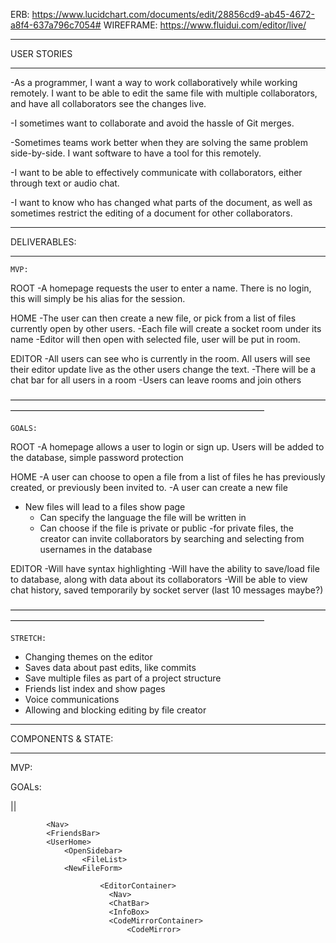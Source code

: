 ERB: https://www.lucidchart.com/documents/edit/28856cd9-ab45-4672-a8f4-637a796c7054#
WIREFRAME: https://www.fluidui.com/editor/live/


*********************************************************************************************************************************
USER STORIES
*********************************************************************************************************************************


-As a programmer, I want a way to work collaboratively while working remotely. I want to be able to edit the same file with multiple collaborators, and have all collaborators see the changes live.

-I sometimes want to collaborate and avoid the hassle of Git merges.

-Sometimes teams work better when they are solving the same problem side-by-side. I want software to have a tool for this remotely. 

-I want to be able to effectively communicate with collaborators, either through text or audio chat. 

-I want to know who has changed what parts of the document, as well as sometimes restrict the editing of a document for other collaborators.


*********************************************************************************************************************************
DELIVERABLES:
*********************************************************************************************************************************

	MVP: 

ROOT
-A homepage requests the user to enter a name. There is no login, this will simply be his alias for the session.

HOME
-The user can then create a new file, or pick from a list of files currently open by other users.
-Each file will create a socket room under its name
-Editor will then open with selected file, user will be put in room.

EDITOR
-All users can see who is currently in the room. All users will see their editor update live as the other users change the text.
-There will be a chat bar for all users in a room
-Users can leave rooms and join others

—————————————————————————————————————————————————————————————————

	GOALS:

ROOT
-A homepage allows a user to login or sign up. Users will be added to the database, simple password protection

HOME
-A user can choose to open a file from a list of files he has previously created, or previously been invited to. 
-A user can create a new file
  - New files will lead to a files show page
	- Can specify the language the file will be written in
	- Can choose if the file is private or public
		-for private files, the creator can invite collaborators by searching and selecting from usernames in the database

EDITOR
-Will have syntax highlighting
-Will have the ability to save/load file to database, along with data about its collaborators
-Will be able to view chat history, saved temporarily by socket server (last 10 messages maybe?)

—————————————————————————————————————————————————————————————————

	STRETCH:
- Changing themes on the editor
- Saves data about past edits, like commits
- Save multiple files as part of a project structure
- Friends list index and show pages 
- Voice communications
- Allowing and blocking editing by file creator


*********************************************************************************************************************************
COMPONENTS & STATE:
*********************************************************************************************************************************

MVP:
  <App>
      <TitleContainer>
      <LoginAlias>
         <Nav>
         <UserHome>
            <CurrentlyOpenFilesList>
            <NewFileForm>
                <EditorContainer>
                  <Nav>
                  <CodeMirrorContainer>
                       <CodeMirror>
                
GOALs:

<App>
    <TitleContainer>
    <Splash (login&signup)>
        <LoginForm> || <SignupForm>
        
            <Nav>
            <FriendsBar>
            <UserHome>
                <OpenSidebar>
                    <FileList>
                <NewFileForm>
            
                        <EditorContainer>
                          <Nav>
                          <ChatBar>
                          <InfoBox>
                          <CodeMirrorContainer>
                              <CodeMirror>
                              
                              
                              

             
      
      




